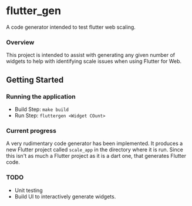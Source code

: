 # flutter_gen

A code generator intended to test flutter web scaling.

### Overview
This project is intended to assist with generating any given number of widgets to help with identifying scale issues when using Flutter for Web.

## Getting Started

### Running the application

- Build Step: `make build`
- Run Step: `fluttergen <Widget COunt>` 

### Current progress
A very rudimentary code generator has been implemented. It produces a new Flutter project called `scale_app` in the directory where it is run. Since this isn't as much a Flutter project as it is a dart one, that generates Flutter code.

### TODO
- Unit testing
- Build UI to interactively generate widgets.
